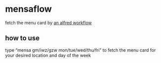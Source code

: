 # mensaflow

fetch the menu card by [an alfred workflow](http://goo.gl/Q8r6ZE)

## how to use
type “mensa gm/iwz/gzw mon/tue/wed/thu/fri” to fetch the menu card for your desired location and day of the week
